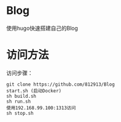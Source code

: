 # Blog
使用hugo快速搭建自己的Blog
# 访问方法
访问步骤：

    git clone https://github.com/812913/Blog
    start.sh (启动Docker)
    sh build.sh
    sh run.sh
    使用192.168.99.100:1313访问
    sh stop.sh